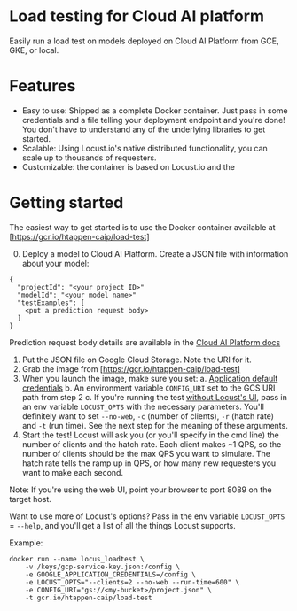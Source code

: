# Load testing for Cloud AI platform
Easily run a load test on models deployed on Cloud AI Platform from GCE, GKE, or local.

# Features
- Easy to use: Shipped as a complete Docker container. Just pass in some credentials and a file telling your deployment endpoint and you're done! You don't have to understand any of the underlying libraries to get started.
- Scalable: Using Locust.io's native distributed functionality, you can scale up to thousands of requesters.
- Customizable: the container is based on Locust.io and the

# Getting started
The easiest way to get started is to use the Docker container available at [https://gcr.io/htappen-caip/load-test]

0. Deploy a model to Cloud AI Platform. Create a JSON file with information about your model:
```
{
  "projectId": "<your project ID>"
  "modelId": "<your model name>"
  "testExamples": [
    <put a prediction request body>
  ]
}
```
Prediction request body details are available in the [Cloud AI Platform docs](https://cloud.google.com/ml-engine/docs/online-predict)

1. Put the JSON file on Google Cloud Storage. Note the URI for it.
2. Grab the image from [https://gcr.io/htappen-caip/load-test]
3. When you launch the image, make sure you set:
  a. [Application default credentials](https://cloud.google.com/docs/authentication/production)
  b. An environment variable `CONFIG_URI` set to the GCS URI path from step 2
  c. If you're running the test [without Locust's UI](https://docs.locust.io/en/stable/running-locust-without-web-ui.html), pass in an env variable `LOCUST_OPTS` with the necessary parameters. You'll definitely want to set `--no-web`, `-c` (number of clients), `-r` (hatch rate) and `-t` (run time). See the next step for the meaning of these arguments.
4. Start the test! Locust will ask you (or you'll specify in the cmd line) the number of clients and the hatch rate. Each client makes ~1 QPS, so the number of clients should be the max QPS you want to simulate. The hatch rate tells the ramp up in QPS, or how many new requesters you want to make each second.

Note: If you're using the web UI, point your browser to port 8089 on the target host.

Want to use more of Locust's options? Pass in the env variable `LOCUST_OPTS` = `--help`, and you'll get a list of all the things Locust supports.

Example:

```
docker run --name locus_loadtest \
    -v /keys/gcp-service-key.json:/config \
    -e GOOGLE_APPLICATION_CREDENTIALS=/config \
    -e LOCUST_OPTS="--clients=2 --no-web --run-time=600" \
    -e CONFIG_URI="gs://<my-bucket>/project.json" \
    -t gcr.io/htappen-caip/load-test
```